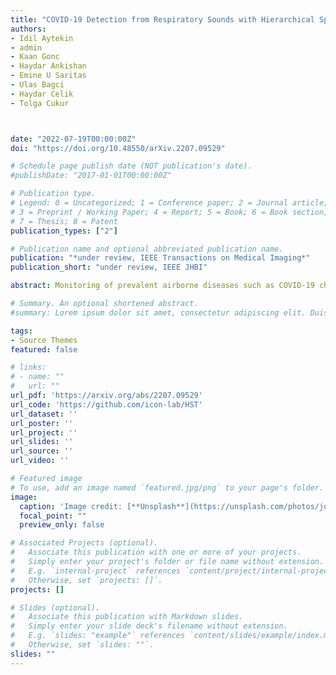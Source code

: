 ```yaml
---
title: "COVID-19 Detection from Respiratory Sounds with Hierarchical Spectrogram Transformers"
authors:
- Idil Aytekin
- admin
- Kaan Gonc
- Haydar Ankishan
- Emine U Saritas
- Ulas Bagci
- Haydar Celik
- Tolga Cukur



date: "2022-07-19T00:00:00Z"
doi: "https://doi.org/10.48550/arXiv.2207.09529"

# Schedule page publish date (NOT publication's date).
#publishDate: "2017-01-01T00:00:00Z"

# Publication type.
# Legend: 0 = Uncategorized; 1 = Conference paper; 2 = Journal article;
# 3 = Preprint / Working Paper; 4 = Report; 5 = Book; 6 = Book section;
# 7 = Thesis; 8 = Patent
publication_types: ["2"]

# Publication name and optional abbreviated publication name.
publication: "*under review, IEEE Transactions on Medical Imaging*"
publication_short: "under review, IEEE JHBI"

abstract: Monitoring of prevalent airborne diseases such as COVID-19 characteristically involve respiratory assessments. While auscultation is a mainstream method for symptomatic monitoring, its diagnostic utility is hampered by the need for dedicated hospital visits. Continual remote monitoring based on recordings of respiratory sounds on portable devices is a promising alternative, which can assist in screening of COVID-19. In this study, we introduce a novel deep learning approach to distinguish patients with COVID-19 from healthy controls given audio recordings of cough or breathing sounds. The proposed approach leverages a novel hierarchical spectrogram transformer (HST) on spectrogram representations of respiratory sounds. HST embodies self-attention mechanisms over local windows in spectrograms, and window size is progressively grown over model stages to capture local to global context. HST is compared against state-of-the-art conventional and deep-learning baselines. Comprehensive demonstrations on a multi-national dataset indicate that HST outperforms competing methods, achieving over 97% area under the receiver operating characteristic curve (AUC) in detecting COVID-19 cases.

# Summary. An optional shortened abstract.
#summary: Lorem ipsum dolor sit amet, consectetur adipiscing elit. Duis posuere tellus ac convallis placerat. Proin tincidunt magna sed ex sollicitudin condimentum.

tags:
- Source Themes
featured: false

# links:
# - name: ""
#   url: ""
url_pdf: 'https://arxiv.org/abs/2207.09529'
url_code: 'https://github.com/icon-lab/HST'
url_dataset: ''
url_poster: ''
url_project: ''
url_slides: ''
url_source: ''
url_video: ''

# Featured image
# To use, add an image named `featured.jpg/png` to your page's folder. 
image:
  caption: 'Image credit: [**Unsplash**](https://unsplash.com/photos/jdD8gXaTZsc)'
  focal_point: ""
  preview_only: false

# Associated Projects (optional).
#   Associate this publication with one or more of your projects.
#   Simply enter your project's folder or file name without extension.
#   E.g. `internal-project` references `content/project/internal-project/index.md`.
#   Otherwise, set `projects: []`.
projects: []

# Slides (optional).
#   Associate this publication with Markdown slides.
#   Simply enter your slide deck's filename without extension.
#   E.g. `slides: "example"` references `content/slides/example/index.md`.
#   Otherwise, set `slides: ""`.
slides: ""
---
```


